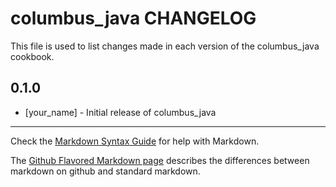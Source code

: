# columbus_java CHANGELOG

This file is used to list changes made in each version of the columbus_java cookbook.

## 0.1.0
- [your_name] - Initial release of columbus_java

- - -
Check the [Markdown Syntax Guide](http://daringfireball.net/projects/markdown/syntax) for help with Markdown.

The [Github Flavored Markdown page](http://github.github.com/github-flavored-markdown/) describes the differences between markdown on github and standard markdown.

